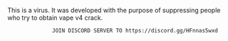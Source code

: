 This is a virus. It was developed with the purpose of suppressing people who try to obtain vape v4 crack.




                  JOIN DISCORD SERVER TO https://discord.gg/HFnnas5wxd
